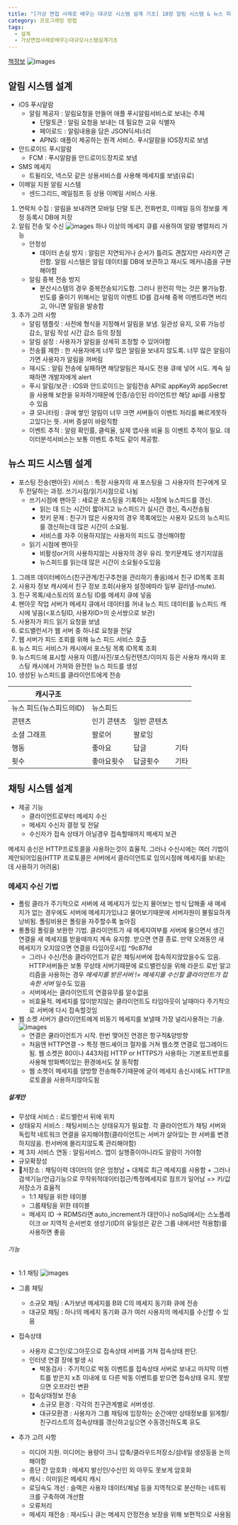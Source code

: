 ```yaml
---
title: "[가상 면접 사례로 배우는 대규모 시스템 설계 기초] 10장 알림 시스템 & 뉴스 피드 시스템 & 채팅 시스템"
category: 프로그래밍 방법
tags:
  - 설계
  - 가상면접사례로배우는대규모시스템설계기초
---
```


[책정보](https://m.yes24.com/Goods/Detail/102819435)
![images](/assets/images/대규모/IMG-20240910172136.png)

## 알림 시스템 설계

- iOS 푸시알람
	- 알림 제공자 : 알림요청을 만들어 애플 푸시알림서비스로 보내는 주체
		- 단말토큰 : 알림 요청을 보내는 데 필요한 고유 식별자
		- 페이로드 : 알림내용을 담은 JSON딕셔너리
		- APNS: 애플이 제공하는 원격 서비스. 푸시알람을 IOS장치로 보냄
- 안드로이드 푸시알람
	- FCM : 푸시알람을 안드로이드장치로 보냄
- SMS 메세지
	- 트윌리오, 넥스모 같은 상용서비스를 사용해 메세지를 보냄(유료)
- 이메일 지원 알림 시스템
	- 센드그리드, 메일침프 등 상용 이메일 서비스 사용.

1. 연락처 수집 : 알림을 보내려면 모바일 단말 토큰, 전화번호, 이메일 등의 정보를 계정 등록시 DB에 저장
2. 알림 전송 및 수신
	![images](/assets/images/대규모/2024-03-30.18.26.04.png)
	하나 이상의 메세지 큐를 사용하여 알람 병렬처리 가능
	- 안정성
		- 데이터 손실 방지 : 알림은 지연되거나 순서가 틀려도 괜찮지만 사라지면 곤란함. 알림 시스템은 알림 데이터를 DB에 보관하고 재시도 메커니즘을 구현해야함
	- 알림 중복 전송 방지
		- 분산시스템의 경우 중복전송되기도함. 그러나 완전히 막는 것은 불가능함. 빈도를 줄이기 위해서는 알림의 이벤트 ID를 검사해 중복 이벤트라면 버리고, 아니면 알림을 발송함
3. 추가 고려 사항
	- 알림 템플릿 : 사전에 형식을 지정해서 알림을 보냄. 일관성 유지, 오류 가능성 감소, 알림 작성 시간 감소 등의 장점
	- 알림 설정 : 사용자가 알림을 상세히 조정할 수 있어야함
	- 전송률 제한 : 한 사용자에게 너무 많은 알림을 보내지 않도록. 너무 많은 알림이 가면 사용자가 알림을 꺼버림
	- 재시도 : 알림 전송에 실패하면 해당알림은 재시도 전용 큐에 넣어 시도. 계속 실패하면 개발자에게 alert
	- 푸시 알림/보관 : iOS와 안드로이드는 알림전송 API로 appKey와 appSecret을 사용해 보한을 유자하기때문에 인증/승인된 라이언트만 해당 api를 사용할 수 있음
	- 큐 모니터링 : 큐에 쌓인 알림이 너무 크면 서버들이 이벤트 처리를 빠르게못하고있다는 뜻. 서버 증설이 바람직함
	- 이벤트 추적 : 알람 확인률, 클릭율, 실제 앱사용 비율 등 이벤트 추적이 필요. 데이터분석서비스는 보통 이벤트 추적도 같이 제공함. 

## 뉴스 피드 시스템 설계

- 포스팅 전송(팬아웃) 서비스 : 특정 사용자의 새 포스팅을 그 사용자의 친구에게 모두 전달하는 과정. 쓰기시점/읽기시점으로 나뉨
	- 쓰기시점에 팬아웃 : 새로운 포스팅을 기록하는 시점에 뉴스피드를 갱신. 
		- 읽는 데 드는 시간이 짧아지고 뉴스피드가 실시간 갱신, 즉시전송됨
		- 핫키 문제 : 친구가 많은 사용자의 경우 목록에있는 사용자 모드의 뉴스피드를 갱신하는데 많은 시간이 소요됨.
		- 서비스를 자주 이용하지않는 사용자의 피드도 갱신해야함
	- 읽기 시점에 팬아웃
		- 비활성or거의 사용하지않는 사용자의 경우 유리. 핫키문제도 생기지않음
		- 뉴스피드를 읽는데 많은 시간이 소요될수도있음
1. 그래프 데이터베이스(친구관계/친구추천을 관리하기 좋음)에서 친구 ID목록 조회
2. 사용자 정보 캐시에서 친구 정보 조회(사용자 설정에따라 일부 걸러냄-mute). 
3. 친구 목록/새스토리의 포스팅 ID를 메세지 큐에 넣음
4. 팬아웃 작업 서버가 메세지 큐에서 데이터를 꺼내 뉴스 피드 데이터를 뉴스피드 캐시에 넣음(<포스팅ID, 사용자ID>의 순서쌍으로 보관)
5. 사용자가 피드 읽기 요청을 보냄
6. 로드밸런서가 웹 서버 중 하나로 요청을 전달
7. 웹 서버가 피드 조회를 위해 뉴스 피드 서비스 호출
8. 뉴스 피드 서비스가 캐시에서 포스팅 목록 ID목록 조회
9. 뉴스피드에 표시할 사용자 이름/사진/포스팅컨텐츠/이미지 등은 사용자 캐시와 포스팅 캐시에서 가져와 완전한 뉴스 피드를 생성
10. 생성된 뉴스피드를 클라이언트에게 전송

| 캐시구조           |        |        |     |
| -------------- | ------ | ------ | --- |
| 뉴스 피드(뉴스피드의ID) | 뉴스피드   |        |     |
| 콘텐츠            | 인기 콘텐츠 | 일반 콘텐츠 |     |
| 소셜 그래프         | 팔로어    | 팔로잉    |     |
| 행동             | 좋아요    | 답글     | 기타  |
| 횟수             | 좋아요횟수  | 답글횟수   | 기타  |

## 채팅 시스템 설계
- 제공 기능
	- 클라이언트로부터 메세지 수신
	- 메세지 수신자 결정 및 전달
	- 수신자가 접속 상태가 아닐경우 접속할때까지 메세지 보관

메세지 송신은 HTTP프로토콜을 사용하는것이 효율적. 그러나 수신시에는 여러 기법이 제안되어있음(HTTP 프로토콜은 서버에서 클라이언트로 임의시점에 메세지를 보내는데 사용하기 어려움)
### 메세지 수신 기법
- 폴링
	클라가 주기적으로 서버에 새 메세지가 있는지 물어보는 방식
	답해줄 새 메세지가 없는 경우에도 서버에 메세지가있냐고 물어보기때문에 서버자원이 불필요하게 낭비됨. 폴링비용은 폴링을 자주할수록 높아짐
- 롱폴링
  폴링을 보완한 기법. 클라이언트가 새 메세지여부를 서버에 물으면서 생긴 연결을 새 메세지를 받을때까지 계속 유지함. 받으면 연결 종료. 만약 오래동안 새 메세지가 오지않으면 연결을 타임아웃시킴 ^9c87fd
  - 그러나 수신/전송 클라이언트가 같은 채팅서버에 접속하지않았을수도 있음. HTTP서버들은 보통 무상태 서버기때문에 로드밸런싱을 위해 라운드 로빈 알고리즘을 사용하는 경우 *메세지를 받은서버 != 메세지를 수신할 클라이언트가 접속한 서버* 일수도 있음
  - 서버에서는 클라이언트의 연결유무를 알수없음
  - 비효율적. 메세지를 많이받지않는 클라이언트도 타임아웃이 날때마다 주기적으로 서버에 다시 접속할것임
- 웹 소켓
	서버가 클라이언트에게 비동기 메세지를 보낼때 가장 널리사용하는 기술.
	![images](/assets/images/대규모/2024-03-31.11.32.13.png)
	- 연결은 쿨라이언트가 시작. 한번 맺어진 연경은 항구적&양방향
	- 처음엔 HTTP연결 -> 특정 핸드셰이크 절차를 거쳐 웹소켓 연결로 업그레이드됨. 웹 소켓은 80이나 443처럼 HTTP or HTTPS가 사용하는 기본포트번호를 사용해 방화벽이있는 환경에서도 잘 동작함
	- 웹 소켓이 메세지를 양방향 전송해주기때문에 굳이 메세지 송신시에도 HTTP프로토콜을 사용하지않아도됨
	
##### 설계안
- 무상태 서비스 : 로드밸런서 뒤에 위치
- 상태유지 서비스 : 채팅서비스는 상태유지가 필요함. 각 클라이언트가 채팅 서버와 독립적 네트워크 연결을 유지해야함(클라이언트는 서버가 살아있는 한 서버를 변경하지않음. 한서버에 몰리지않도록 관리해야함)
- 제 3자 서비스 연동 : 알림서비스. 앱이 실행중이아니라도 알람이 가야함
- 규모확장성
- 저장소 : 채팅이력 데이터의 양은 엄청남 + 대체로 최근 메세지를 사용함 + 그러나 검색기능/언급기능으로 무작위적데이터접근/특정메세지로 점프가 일어남
  => 키/값 저장소가 효율적
	- 1:1 채팅을 위한 테이블
	- 그룹채팅을 위한 테이블
	- 메세지 ID -> RDMS라면 auto_increment가 대안이나 noSql에서는 스노플레이크 or 지역적 순서번호 생성기(ID의 유일성은 같은 그룹 내에서만 적용함)를 사용하면 좋음
###### 기능
- 1:1 채팅
![images](/assets/images/대규모/2024-03-31.12.11.25.png)
- 그룹 채팅
	- 소규모 채팅 : A가보낸 메세지를 B와 C의 메세지 동기화 큐에 전송
	- 대규모 채팅 : 하나의 메세지 동기화 큐가 여러 사용자의 메세지를 수신할 수 있음
- 접속상태
	- 사용자 로그인/로그아웃으로 접속상태 서버를 거쳐 접속상태 판단. 
	- 인터넷 연결 장애 발생 시
		- 박동검사 : 주기적으로 박동 이벤트를 접속상태 서버로 보내고 마지막 이벤트를 받은지 x초 이내에 또 다른 박동 이벤트를 받으면 접속상태 유지. 못받으면 오프라인 변환
	- 접속상태정보 전송
		- 소규모 환경 : 각각의 친구관계별로 서버생성.
		- 대규모환경 : 사용자가 그룹 채팅에 입장하는 순간에만 상태정보를 읽게함/친구리스트의 접속상태를 갱신하고싶으면 수동갱신하도록 유도

- 추가 고려 사항
	- 미디어 지원. 미디어는 용량이 크니 압축/클라우드저장소/섬네일 생성등을 논의해야함
	- 종단 간 암호화 : 메세지 발신인/수신인 외 아무도 못보게 암호화
	- 캐시 : 이미읽은 메세지 캐시
	- 로딩속도 개선 : 슬랙은 사용자 데이터/체널 등을 지역적으로 분산하는 네트워크를 구축하여 개선함
	- 오류처리
	- 메세지 재전송 : 재시도나 큐는 메세지 안정전송 보장을 위해 보편적으로 사용됨
	